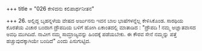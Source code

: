 +++
title = "026 ಕೇಳಿದನು ಕಲಿಪಾರ್ಥನೀತನ"

+++
26. ಅಲ್ಲಿದ್ದ ಬೃಹನ್ನಳೆಯ ವೇಷದ ಅರ್ಜುನನು ಇವನ ಬಾಲ ಭಾಷೆಗಳನ್ನೆಲ್ಲ ಕೇಳಿಸಿಕೊಂಡ. ಸಾರಥಿಯ ಕೊರತೆಯ ವಿಚಾರ ಬಂದಾಗ ದ್ರೌಪದಿಯ ಬಳಿಗೆ ಹೋಗಿ ಏಕಾಂತದಲ್ಲಿ ಮಾತಾಡಿದ : "ದ್ರೌಪದಿ ! ನಮ್ಮ ಅಜ್ಞಾತವಾಸದ ಅವಧಿ ಮುಗಿದಿದೆ. ನಾವೀಗ ನಮ್ಮ ಸಾಮ್ರಾಜ್ಯವನ್ನು ಹಿಂದಕ್ಕೆ ಪಡೆಯಬೇಕು. ಈ ಕೌರವ ಸೇನೆ ನಮ್ಮನ್ನು ಪತ್ತೆ ಹಚ್ಚುವುದಕ್ಕಾಗಿಯೇ ಬಂದಿದೆ" ಎಂದು ಪಿಸುಗುಟ್ಟಿದ.
